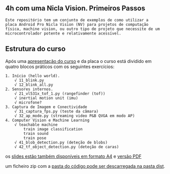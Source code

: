 4h com uma Nicla Vision. Primeiros Passos
-----------------------------------------

    Este repositório tem um conjunto de exemplos de como utilizar a
    placa Android Pro Nicla Vision (NV) para projetos de computação
    física, machine vision, ou outro tipo de projeto que necessite de um
    microcontrolador potente e relativamente acessível.

Estrutura do curso
------------------

Após uma [apresentação do curso](https://sixhat.github.io/Nicla-Vision-Tutorial-4h/slides/nicla-vision-slides.html) e da placa o curso está dividido em quatro blocos práticos com os seguintes exercícios:

    1. Início (hello world).
        √ 11_blink.py 
        √ 12_blink_all.py
    2. Sensores internos.
        √ 21_vl531x_tof_1.py (rangefinder (tof))
        √ inertial motion unit (imu)
        √ microfone?
    3. Captura de Imagem e Conectividade
        √ 31_captura_fps.py (teste da câmara)
        √ 32_ap_mode.py (streaming video P&B QVGA em modo AP)
    4. Computer Vision e Machine Learning
        √ teachable machine
            train image classification
            train sound 
            train pose
        √ 41_blob_detection.py (deteção de blobs)
        √ 42_tf_object_detection.py (deteção de caras)

os [slides estão também disponíveis em formato A4](https://sixhat.github.io/Nicla-Vision-Tutorial-4h/slides/nicla-vision-a4paper.pdf) e [versão PDF](https://sixhat.github.io/Nicla-Vision-Tutorial-4h/slides/nicla-vision-slides.pdf)

um ficheiro zip com a [pasta do código pode ser descarregada na pasta dist](https://sixhat.github.io/Nicla-Vision-Tutorial-4h/dist/nicla-vision-code.zip).